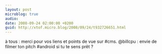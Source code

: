 ```yaml
---
layout: post
microblog: true
audio: 
date: 2008-09-24 02:00:00 +0200
guid: http://xtof.micro.blog/2008/09/24/t932726651.html
---
```

à tous : merci pour vos liens et points de vue sur #cms. @billcpu : envie de filmer ton pitch #android si tu te sens prêt ?
